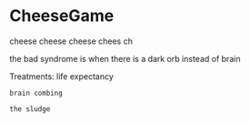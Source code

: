 # CheeseGame
cheese
cheese
cheese 
chees
ch

the bad syndrome is when there is a dark orb instead of brain

  Treatments:
    life expectancy
    
    brain combing
    
    the sludge
